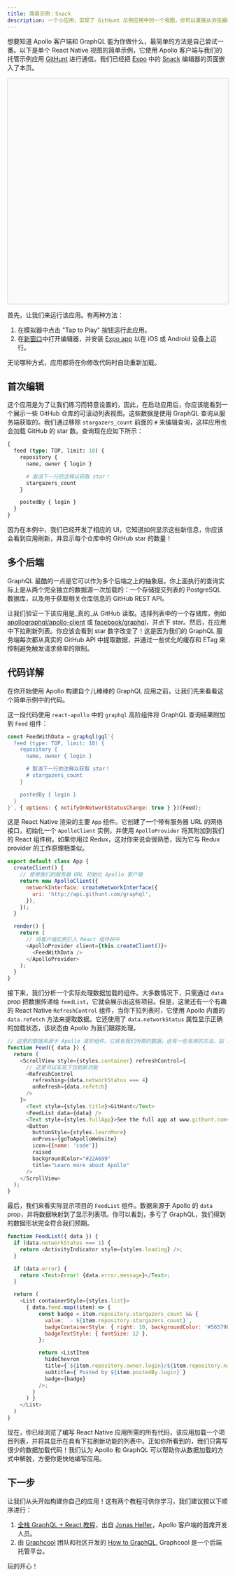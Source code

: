 ```yaml
---
title: 简易示例：Snack
description: 一个小应用，实现了 GitHunt 示例应用中的一个视图，你可以直接从浏览器端运行和编辑。
---
```


想要知道 Apollo 客户端和 GraphQL 能为你做什么，最简单的方法是自己尝试一番。以下是单个 React Native 视图的简单示例，它使用 Apollo 客户端与我们的托管示例应用 [GitHunt](example-schema.html) 进行通信。我们已经把 [Expo](https://expo.io) 中的 [Snack](https://blog.expo.io/sketch-a-playground-forrereate-native-16b2401f44a2) 编辑器的页面嵌入了本页。

<div data-snack-id="HkhGxRFhe" data-snack-platform="ios" data-snack-preview="true" style="overflow:hidden;background:#fafafa;border:1px solid rgba(0,0,0,.16);border-radius:4px;height:514px;width:100%"></div>
<script async src="https://snack.expo.io/embed.js"></script>

首先，让我们来运行该应用。有两种方法：

1. 在模拟器中点击 "Tap to Play" 按钮运行此应用。
2. 在[新窗口](https://snack.expo.io/HkhGxRFhe)中打开编辑器，并安装 [Expo app](https://expo.io/) 以在 iOS 或 Android 设备上运行。

无论哪种方式，应用都将在你修改代码时自动重新加载。

<h2 id="first-edit">首次编辑</h2>

这个应用是为了让我们练习而特意设置的，因此，在启动应用后，你应该能看到一个展示一些 GitHub 仓库的可滚动列表视图。这些数据是使用 GraphQL 查询从服务端获取的。我们通过移除 `stargazers_count` 前面的 `#` 来编辑查询，这样应用也会加载 GitHub 的 star 数。查询现在应如下所示：

```graphql
{
  feed (type: TOP, limit: 10) {
    repository {
      name, owner { login }

      # 取消下一行的注释以获取 star！
      stargazers_count
    }

    postedBy { login }
  }
}
```

因为在本例中，我们已经开发了相应的 UI，它知道如何显示这些新信息，你应该会看到应用刷新，并显示每个仓库中的 GitHub star 的数量！

<h2 id="github-api">多个后端</h2>

GraphQL 最酷的一点是它可以作为多个后端之上的抽象层。你上面执行的查询实际上是从两个完全独立的数据源一次加载的：一个存储提交列表的 PostgreSQL 数据库，以及用于获取相关仓库信息的 GitHub REST API。

让我们验证一下该应用是_真的_从 GitHub 读取。选择列表中的一个存储库，例如 [apollographql/apollo-client](https://github.com/apollographql/apollo-client) 或 [facebook/graphql](https://github.com/facebook/graphql)，并点下 star。然后，在应用中下拉刷新列表。你应该会看到 star 数字改变了！这是因为我们的 GraphQL 服务端每次都从真实的 GitHub API 中提取数据，并通过一些优化的缓存和 ETag 来控制避免触发请求频率的限制。

<h2 id="code-explanation">代码详解</h2>

在你开始使用 Apollo 构建自个儿棒棒的 GraphQL 应用之前，让我们先来看看这个简单示例中的代码。

这一段代码使用 `react-apollo` 中的 `graphql` 高阶组件将 GraphQL 查询结果附加到 `Feed` 组件：

```js
const FeedWithData = graphql(gql`{
  feed (type: TOP, limit: 10) {
    repository {
      name, owner { login }

      # 取消下一行的注释以获取 star！
      # stargazers_count
    }

    postedBy { login }
  }
}`, { options: { notifyOnNetworkStatusChange: true } })(Feed);
```

这是 React Native 渲染的主要 `App` 组件。它创建了一个带有服务器 URL 的网络接口，初始化一个 `ApolloClient` 实例，并使用 `ApolloProvider` 将其附加到我们的 React 组件树。如果你用过 Redux，这对你来说会很熟悉，因为它与 Redux provider 的工作原理相类似。

```js
export default class App {
  createClient() {
    // 使用我们的服务器 URL 初始化 Apollo 客户端
    return new ApolloClient({
      networkInterface: createNetworkInterface({
        uri: 'http://api.githunt.com/graphql',
      }),
    });
  }

  render() {
    return (
      // 将客户端实例引入 React 组件树中
      <ApolloProvider client={this.createClient()}>
        <FeedWithData />
      </ApolloProvider>
    );
  }
}
```

接下来，我们分析一个实际处理数据加载的组件。大多数情况下，只需通过 `data` prop 把数据传递给 `feedList`，它就会展示出这些项目。但是，这里还有一个有趣的 React Native `RefreshControl` 组件，当你下拉列表时，它使用 Apollo 内置的 `data.refetch` 方法来提取数据。它还使用了 `data.networkStatus` 属性显示正确的加载状态，该状态由 Apollo 为我们跟踪处理。

```js
// 这里的数据来源于 Apollo 高阶组件。它具有我们所需的数据，还有一些有用的方法，如 refetch().
function Feed({ data }) {
  return (
    <ScrollView style={styles.container} refreshControl={
      // 这里可以实现下拉刷新功能
      <RefreshControl
        refreshing={data.networkStatus === 4}
        onRefresh={data.refetch}
      />
    }>
      <Text style={styles.title}>GitHunt</Text>
      <FeedList data={data} />
      <Text style={styles.fullApp}>See the full app at www.githunt.com</Text>
      <Button
        buttonStyle={styles.learnMore}
        onPress={goToApolloWebsite}
        icon={{name: 'code'}}
        raised
        backgroundColor="#22A699"
        title="Learn more about Apollo"
      />
    </ScrollView>
  );
}
```

最后，我们来看实际显示项目的 `FeedList` 组件。数据来源于 Apollo 的 `data` prop，并将数据映射到了显示列表项。你可以看到，多亏了 GraphQL，我们得到的数据形状完全符合我们预期。

```js
function FeedList({ data }) {
  if (data.networkStatus === 1) {
    return <ActivityIndicator style={styles.loading} />;
  }

  if (data.error) {
    return <Text>Error! {data.error.message}</Text>;
  }

  return (
    <List containerStyle={styles.list}>
      { data.feed.map((item) => {
          const badge = item.repository.stargazers_count && {
            value: `☆ ${item.repository.stargazers_count}`,
            badgeContainerStyle: { right: 10, backgroundColor: '#56579B' },
            badgeTextStyle: { fontSize: 12 },
          };

          return <ListItem
            hideChevron
            title={`${item.repository.owner.login}/${item.repository.name}`}
            subtitle={`Posted by ${item.postedBy.login}`}
            badge={badge}
          />;
        }
      ) }
    </List>
  )
}
```

现在，你已经浏览了编写 React Native 应用所需的所有代码，该应用加载一个项目列表，并将其显示在具有下拉刷新功能的列表中。正如你所看到的，我们只需写很少的数据加载代码！我们认为 Apollo 和 GraphQL 可以帮助你从数据加载的方式中解脱，方便你更快地编写应用。

<h2 id="next-steps">下一步</h2>

让我们从头开始构建你自己的应用！这有两个教程可供你学习，我们建议按以下顺序进行：

1. [全栈 GraphQL + React 教程](https://dev-blog.apollodata.com/full-stack-react-graphql-tutorial-582ac8d24e3b#.cwvxzphyc)，出自 [Jonas Helfer](https://twitter.com/helferjs)，Apollo 客户端的首席开发人员。
2. 由 [Graphcool](https://www.graph.cool/) 团队和社区开发的 [How to GraphQL](https://www.howtographql.com/react-apollo/0-introduction/?_ga=2.39244899.1196740127.1503764623-1337620640.1490152813), Graphcool 是一个后端托管平台。

玩的开心！